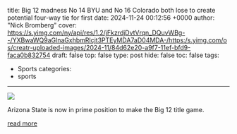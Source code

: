 title: Big 12 madness No 14 BYU and No 16 Colorado both lose to create potential four-way tie for first
date: 2024-11-24 00:12:56 +0000
author: "Nick Bromberg"
cover: https://s.yimg.com/ny/api/res/1.2/jFkzrdjDvtVrqn_DQuvWBg--/YXBwaWQ9aGlnaGxhbmRlcjt3PTEyMDA7aD04MDA-/https:/s.yimg.com/os/creatr-uploaded-images/2024-11/84d62e20-a9f7-11ef-bfd9-faca0b832754
draft: false
top: false
type: post
hide: false
toc: false
tags:
  - Sports
categories:
  - sports
---

![](https://s.yimg.com/ny/api/res/1.2/jFkzrdjDvtVrqn_DQuvWBg--/YXBwaWQ9aGlnaGxhbmRlcjt3PTEyMDA7aD04MDA-/https:/s.yimg.com/os/creatr-uploaded-images/2024-11/84d62e20-a9f7-11ef-bfd9-faca0b832754)

Arizona State is now in prime position to make the Big 12 title game.

[read more](https://sports.yahoo.com/big-12-madness-no-14-byu-and-no-16-colorado-both-lose-to-create-potential-four-way-tie-for-first-001256674.html)
